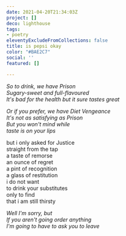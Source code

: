```yaml
---
date: 2021-04-20T21:34:03Z
project: []
deco: lighthouse
tags:
- poetry
eleventyExcludeFromCollections: false
title: is pepsi okay
color: "#BAE2C7"
social: ''
featured: []

---
```

_So to drink, we have Prison  
Sugary-sweet and full-flavoured  
It's bad for the health but it sure tastes great_

_Or if you prefer, we have Diet Vengeance  
It's not as satisfying as Prison  
But you won't mind while  
taste is on your lips_

>

but i only asked for Justice  
straight from the tap  
a taste of remorse  
an ounce of regret  
a pint of recognition  
a glass of restitution  
i do not want  
to drink your substitutes  
only to find  
that i am still thirsty

>

_Well I'm sorry, but  
If you aren't going order anything  
I'm going to have to ask you to leave_
